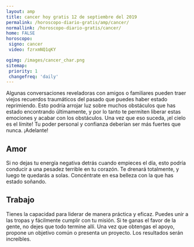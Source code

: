 ```yaml
---
layout: amp
title: cancer hoy gratis 12 de septiembre del 2019 
permalink: /horoscopo-diario-gratis/amp/cancer/
normallink: /horoscopo-diario-gratis/cancer/
home: FALSE
horoscopo:
 signo: cancer
 video: fzrxmNQ1qKY

ogimg: /images/cancer_char.png
sitemap:
 priority: 1
 changefreq: 'daily'
---
```



Algunas conversaciones reveladoras con amigos o familiares pueden traer viejos recuerdos traumáticos del pasado que puedes haber estado reprimiendo. Esto podría arrojar luz sobre muchos obstáculos que has estado encontrando últimamente, y por lo tanto te permiten liberar estas emociones y acabar con los obstáculos. Una vez que eso suceda, ¡el cielo es el límite! Tu poder personal y confianza deberían ser más fuertes que nunca. ¡Adelante!

## Amor

Si no dejas tu energía negativa detrás cuando empieces el día, esto podría conducir a una pesadez terrible en tu corazón. Te drenará totalmente, y luego te quedarás a solas. Concéntrate en esa belleza con la que has estado soñando.

## Trabajo

Tienes la capacidad para liderar de manera práctica y eficaz. Puedes unir a las tropas y fácilmente cumplir con tu misión. Si te ganas el favor de la gente, no dejes que todo termine allí. Una vez que obtengas el apoyo, propone un objetivo común o presenta un proyecto. Los resultados serán increíbles.